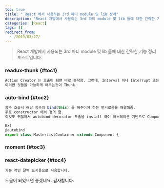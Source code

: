 ```yaml
---
toc: true
title: " React 에서 사용하는 3rd 파티 module 및 lib 정리"
description: "React 개발에서 사용되는 3rd 파티 module 및 lib 들에 대한 간략한 기능 정리 포스트입니다."
categories: [React]
tags: []
redirect_from:
  - /2019/03/27/
---
```


> React 개발에서 사용되는 3rd 파티 module 및 lib 들에 대한 간략한 기능 정리 포스트입니다.

### readux-thunk {#toc1}

```md
Action Creator 는 호출이 되면 바로 동작함. 그런데, Interval 이나 Interrupt 또는 Data 일부 처리 후 Event 호출이 필요할 때 있음.
이러한 것들을 가능하게 해주는것이 Thunk.
```

### auto-bind {#toc2}

```js
함수 호출시 해당 함수의 bind(this) 를 해주어야 하는 번거로움을 해결해줌.
주로 constructor 에서 정의 함.
이것도 귀찮아서 autobind-decorator 모줄을 install 하여 어노테이션 기반으로 Component Class 에 명시해서 사용중.

Ex)
@autobind
export class MasterListContainer extends Component {

```

### moment {#toc3}

### react-datepicker {#toc4}

```md
기본 적인 달력 표시용으로 사용합니다.
```

도움이 되었으면 좋겠네요. 감사합니다.

[^1]: This is a footnote.

[kramdown]: https://kramdown.gettalong.org/
[My Blog]: https://marindie.github.io
